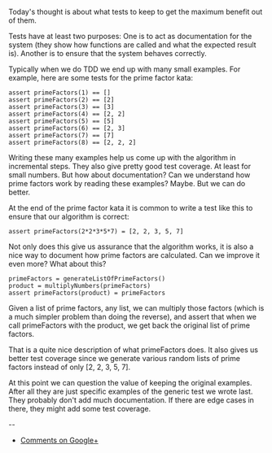 Today's thought is about what tests to keep to get the maximum benefit out of
them.

Tests have at least two purposes: One is to act as documentation for the system
(they show how functions are called and what the expected result is). Another
is to ensure that the system behaves correctly.

Typically when we do TDD we end up with many small examples. For example,
here are some tests for the prime factor kata:

    assert primeFactors(1) == []
    assert primeFactors(2) == [2]
    assert primeFactors(3) == [3]
    assert primeFactors(4) == [2, 2]
    assert primeFactors(5) == [5]
    assert primeFactors(6) == [2, 3]
    assert primeFactors(7) == [7]
    assert primeFactors(8) == [2, 2, 2]

Writing these many examples help us come up with the algorithm in incremental
steps. They also give pretty good test coverage. At least for small numbers.
But how about documentation? Can we understand how prime factors work by
reading these examples? Maybe. But we can do better.

At the end of the prime factor kata it is common to write a test like this to
ensure that our algorithm is correct:

    assert primeFactors(2*2*3*5*7) = [2, 2, 3, 5, 7]

Not only does this give us assurance that the algorithm works, it is also a
nice way to document how prime factors are calculated. Can we improve it even
more? What about this?

    primeFactors = generateListOfPrimeFactors()
    product = multiplyNumbers(primeFactors)
    assert primeFactors(product) = primeFactors

Given a list of prime factors, any list, we can multiply those factors (which
is a much simpler problem than doing the reverse), and assert that when we call
primeFactors with the product, we get back the original list of prime factors.

That is a quite nice description of what primeFactors does. It also gives us
better test coverage since we generate various random lists of prime factors
instead of only [2, 2, 3, 5, 7].

At this point we can question the value of keeping the original examples. After
all they are just specific examples of the generic test we wrote last. They
probably don't add much documentation. If there are edge cases in there, they
might add some test coverage.

--

* [Comments on Google+](https://plus.google.com/u/0/112175093836850283531/posts/YRYw8gdUCqv)
